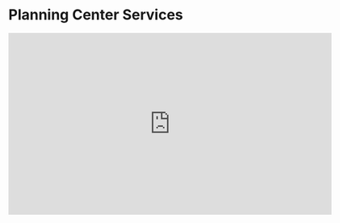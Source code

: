 # Planning Center Services

<iframe src="https://fast.wistia.net/embed/iframe/1q1vryck6q" allowfullscreen frameborder="0" width="640" height="360"></iframe>
